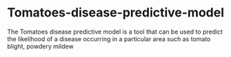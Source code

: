 # Tomatoes-disease-predictive-model
The Tomatoes disease predictive model is a tool that can be used to predict the likelihood of a disease occurring in a particular area  such as tomato blight, powdery mildew
